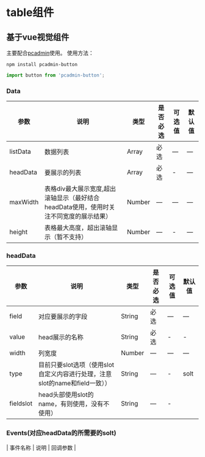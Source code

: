 # table组件

## 基于vue视觉组件

主要配合[pcadmin](https://github.com/ksc-fx/pcadmin)使用。
使用方法：
```
npm install pcadmin-button
```

```javascript
import button from 'pcadmin-button';
```


### Data
| 参数      | 说明          | 类型      | 是否必选                           | 可选值  | 默认值  |
|---------- |-------------- |---------- |--------------------------------  |-------- |-------- |
| listData | 数据列表 | Array | 必选 | — | — |
| headData | 要展示的列表 | Array | 必选 | - | — |
| maxWidth | 表格div最大展示宽度,超出滚轴显示（最好结合headData使用，使用时关注不同宽度的展示结果） | Number | — | — | — |
| height | 表格最大高度，超出滚轴显示（暂不支持） | Number | — |  - | — |


### headData
| 参数      | 说明          | 类型      | 是否必选                           | 可选值  | 默认值  |
|---------- |-------------- |---------- |--------------------------------  |-------- |-------- |
| field | 对应要展示的字段 | String | 必选 | — | — |
| value | head展示的名称 | String | 必选 | - | - |
| width | 列宽度 | Number | — | — | — |
| type | 目前只要slot选项（使用slot自定义内容进行处理，注意slot的name和field一致）） | String | — | - | solt | - |
| fieldslot | head头部使用slot的name，有则使用，没有不使用） | String | — |  - |


### Events(对应headData的所需要的solt)
| 事件名称 | 说明 | 回调参数 |
